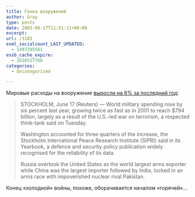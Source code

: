 ```yaml
---
title: Гонка вооружений
author: Gray
type: posts
date: 2003-06-17T11:51:11+00:00
excerpt:
url: /3183
esml_socialcount_LAST_UPDATED:
  - 1497295561
essb_cache_expire:
  - 1616527766
categories:
  - Uncategorized

---
```








Мировые расходы на вооружение <a href="http://www.alertnet.org/thenews/newsdesk/L17176438.htm" target="_blank">выросли на 6% за последний год</a>:

> STOCKHOLM, June 17 (Reuters) &#8212; World military spending rose by six percent last year, growing twice as fast as in 2001 to reach $794 billion, largely as a result of the U.S.-led war on terrorism, a respected think-tank said on Tuesday.
> 
> Washington accounted for three quarters of the increase, the Stockholm International Peace Research Institute (SIPRI) said in its Yearbook, a defence and security policy publication widely recognised for the reliability of its data.
> 
> Russia overtook the United States as the world largest arms exporter while China was the largest importer followed by India, locked in an arms race with impoverished nuclear rival Pakistan.

Конец &#171;холодной&#187; войны, похоже, оборачивается началом &#171;горячей&#187;&#8230;